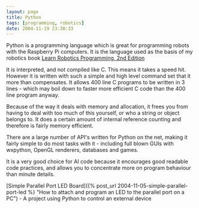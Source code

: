 ```yaml
---
layout: page
title: Python
tags: [programming, robotics]
date: 2004-11-19 23:30:33
---
```

Python is a programming language which is great for programming robots with the Raspberry Pi computers. It is the language used as the basis of my robotics book [Learn Robotics Programming, 2nd Edition](https://packt.live/2NoZqhx)

It is interpreted, and not compiled like C. This means it takes a speed hit. However it is written with such a simple and high level command set that it more than compensates. It allows 400 line C programs to be written in 3 lines - which may boil down to faster more efficient C code than the 400 line program anyway.

Because of the way it deals with memory and allocation, it frees you from having to deal with too much of this yourself, or who a string or object belongs to. It does a certain amount of internal reference counting and therefore is fairly memory efficient.

There are a large number of API's written for Python on the net, making it fairly simple to do most tasks with it - including full blown GUIs with wxpython, OpenGL renderers, databases and games.

It is a very good choice for AI code because it encourages good readable code practices, and allows you to concentrate more on program behaviour than minute details.

[Simple Parallel Port LED Board]({% post_url 2004-11-05-simple-parallel-port-led %} "How to attach and program an LED to the parallel port on a PC") - A project using Python to control an external device
